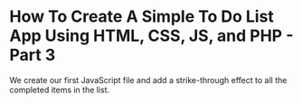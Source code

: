 # How To Create A Simple To Do List App Using HTML, CSS, JS, and PHP - Part 3

We create our first JavaScript file and add a strike-through effect to all the completed items in the list.